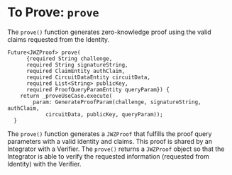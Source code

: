 # To Prove: `prove`
 
The `prove()` function generates zero-knowledge proof using the valid claims requested from the Identity.


```
Future<JWZProof> prove(
      {required String challenge,
      required String signatureString,
      required ClaimEntity authClaim,
      required CircuitDataEntity circuitData,
      required List<String> publicKey,
      required ProofQueryParamEntity queryParam}) {
    return _proveUseCase.execute(
        param: GenerateProofParam(challenge, signatureString, authClaim,
            circuitData, publicKey, queryParam));
  }
```
<!-- Do the parameters above be updated as per repository?
{required String did,
      int? profileNonce,
      required ClaimEntity claim,
      required CircuitDataEntity circuitData,
      required ProofScopeRequest request,
      String? privateKey,
      String? challenge}
-->

<!-- Does function body be replaced with override: 
return _proveUseCase.execute(
        param: GenerateProofParam(did, profileNonce ?? 0, 0, claim, request,
            circuitData, privateKey, challenge))
-->
The `prove()` function generates a `JWZProof` that fulfills the proof query parameters with a valid identity and claims. This proof is shared by an Integrator with a Verifier. The `prove()` returns a `JWZProof` object so that the Integrator is able to verify the requested information (requested from Identity) with the Verifier. 

